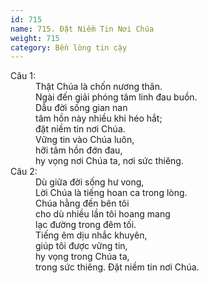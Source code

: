 ```yaml
---
id: 715
name: 715. Đặt Niềm Tin Nơi Chúa
weight: 715
category: Bền lòng tin cậy
---
```

<dl><dt>Câu 1:</dt><dd data-verse="1">Thật Chúa là chốn nương thân. <br/>Ngài đến giải phóng tâm linh đau buồn. <br/>Dẫu đời sống gian nan <br/>tâm hồn này nhiều khi héo hắt; <br/>đặt niềm tin nơi Chúa. <br/>Vững tin vào Chúa luôn, <br/>hỡi tâm hồn đớn đau, <br/>hy vọng nơi Chúa ta, nơi sức thiêng. </dd><dt>Câu 2:</dt><dd data-verse="2">Dù giữa đời sống hư vong, <br/>Lời Chúa là tiếng hoan ca trong lòng. <br/>Chúa hằng đến bên tôi <br/>cho dù nhiều lần tôi hoang mang <br/>lạc đường trong đêm tối. <br/>Tiếng êm dịu nhắc khuyên, <br/>giúp tôi được vững tin, <br/>hy vọng trong Chúa ta, <br/>trong sức thiêng. Đặt niềm tin nơi Chúa. </dd></dl>
